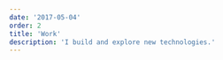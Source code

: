 ```yaml
---
date: '2017-05-04'
order: 2
title: 'Work'
description: 'I build and explore new technologies.'
---
```

